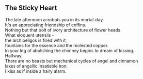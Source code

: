 The Sticky Heart
----------------
The late afternoon acrobats you in its mortal clay.  
It's an appreciating friendship of coffins.  
Nothing but that bolt of ivory architecture of flower heads.  
What eloquent utensils -  
the archipeligos is filled with it,  
fountains for the essence and the molested copper.  
In your leg of abolishing the chimney begins to dream of kissing.  
Halfway.  
There are no beasts but mechanical cycles of angel and cinnamon  
lakes of angellic insatiable iron.  
I kiss as if inside a hairy alarm.  

